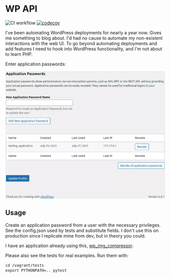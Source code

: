 # WP API

![CI workflow](https://github.com/ployt0/wp_app_api/actions/workflows/CI.yml/badge.svg) [![codecov](https://codecov.io/github/ployt0/wp_app_api/branch/master/graph/badge.svg?token=3FHFBEC22Q)](https://codecov.io/github/ployt0/wp_app_api)

I've been automating WordPress deployments for nearly a year now. Gives me
something to blog about. I'd had no cause to automate my non-existent
interactions with the web UI. To go beyond automating deployments and
add features I need to hook into WordPress functionality, and I'm not about
to learn PHP.

Enter application passwords:

![application passwords](app_passwords.webp)

## Usage

Create an application password from a user with the necessary privileges. See
the config.json used by tests and substitute fields. I don't use this on
production since I replicate mine from dev, but in theory you could.

I have an application already using this, [wp_img_compressor](
https://github.com/ployt0/wp_img_compressor).

Please also see the tests for real examples. Run them with:

```shell
cd /vagrant/tests
export PYTHONPATH=.. pytest
```



